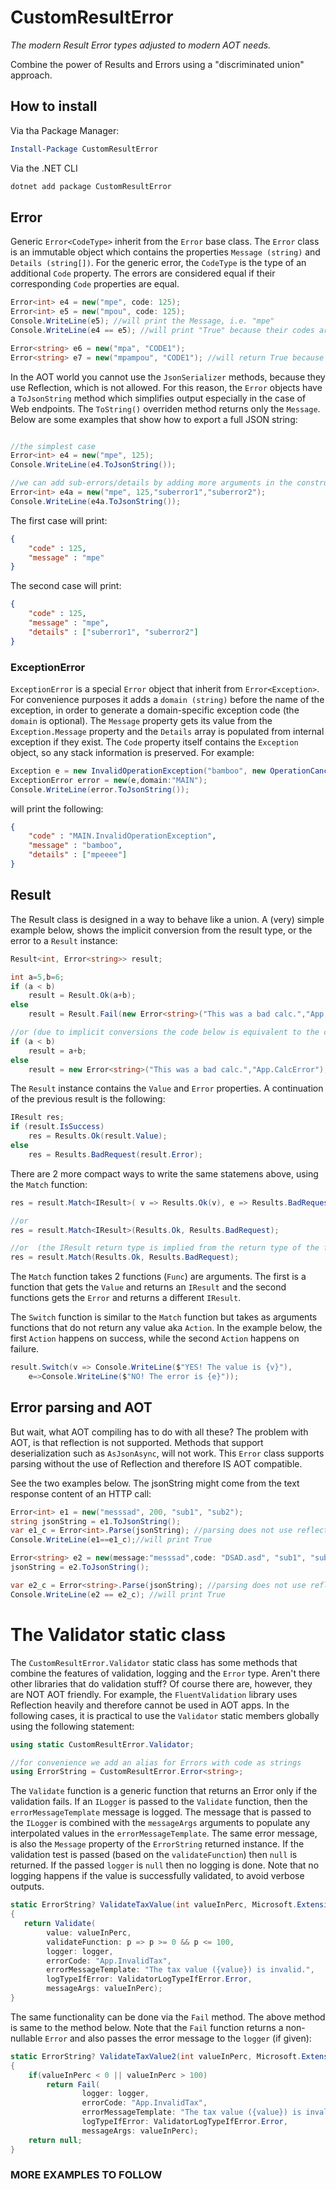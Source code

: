 ﻿# CustomResultError

*The modern Result Error types adjusted to modern AOT needs.*

Combine the power of Results and Errors using a "discriminated union" approach. 

## How to install

Via tha Package Manager:
```powershell
Install-Package CustomResultError
```

Via the .NET CLI
```bat
dotnet add package CustomResultError
```

## Error

Generic `Error<CodeType>` inherit from the `Error` base class. The `Error` class is an immutable object which contains the properties `Message (string)` and `Details (string[])`.
For the generic error, the `CodeType` is the type of an additional `Code` property. The errors are considered equal if their corresponding `Code` properties are equal.

```cs
Error<int> e4 = new("mpe", code: 125);
Error<int> e5 = new("mpou", code: 125);
Console.WriteLine(e5); //will print the Message, i.e. "mpe"
Console.WriteLine(e4 == e5); //will print "True" because their codes are the same.

Error<string> e6 = new("mpa", "CODE1");
Error<string> e7 = new("mpampou", "CODE1"); //will return True because their codes are the same.
```

In the AOT world you cannot use the `JsonSerializer` methods, because they use Reflection, which is not allowed. For this reason, the `Error` objects have a `ToJsonString` method which simplifies output especially in the case of Web endpoints.
The `ToString()` overriden method returns only the `Message`. Below are some examples that show how to export a full JSON string:

```cs

//the simplest case 
Error<int> e4 = new("mpe", 125);
Console.WriteLine(e4.ToJsonString());

//we can add sub-errors/details by adding more arguments in the constructor (or by passing a string array)
Error<int> e4a = new("mpe", 125,"suberror1","suberror2");
Console.WriteLine(e4a.ToJsonString());
```

The first case will print:

```json
{
    "code" : 125,
    "message" : "mpe"
}
```

The second case will print:

```json
{
    "code" : 125,
    "message" : "mpe",
    "details" : ["suberror1", "suberror2"]
}
```


### ExceptionError

`ExceptionError` is a special `Error` object that inherit from `Error<Exception>`. For convenience purposes it adds a `domain (string)` before the name of the exception, in order to generate a domain-specific exception code (the `domain` is optional). 
The `Message` property gets its value from the `Exception.Message` property and the `Details` array is populated from internal exception if they exist. The `Code` property itself contains the `Exception` object, so any stack information is preserved. For example:

```cs
Exception e = new InvalidOperationException("bamboo", new OperationCanceledException("mpeeee"));
ExceptionError error = new(e,domain:"MAIN");
Console.WriteLine(error.ToJsonString());
```

will print the following:

```json
{
    "code" : "MAIN.InvalidOperationException",
    "message" : "bamboo",
    "details" : ["mpeeee"]
}
```

## Result

The Result class is designed in a way to behave like a union. A (very) simple example below, shows the implicit conversion from the result type, or the error to a `Result` instance:

```cs
Result<int, Error<string>> result;

int a=5,b=6;
if (a < b)
    result = Result.Ok(a+b);
else
    result = Result.Fail(new Error<string>("This was a bad calc.","App.CalcError"));

//or (due to implicit conversions the code below is equivalent to the code above)
if (a < b)
    result = a+b;
else
    result = new Error<string>("This was a bad calc.","App.CalcError");
```

The `Result` instance contains the `Value` and `Error` properties. A continuation of the previous result is the following:

```cs
IResult res;
if (result.IsSuccess)
    res = Results.Ok(result.Value);
else
    res = Results.BadRequest(result.Error);
```

There are 2 more compact ways to write the same statemens above, using the `Match` function:

```cs
res = result.Match<IResult>( v => Results.Ok(v), e => Results.BadRequest(e));

//or
res = result.Match<IResult>(Results.Ok, Results.BadRequest);

//or  (the IResult return type is implied from the return type of the functions)
res = result.Match(Results.Ok, Results.BadRequest);

```

The `Match` function takes 2 functions (`Func`) are arguments. The first is a function that gets the `Value` and returns an `IResult` and the second functions gets the `Error` and returns a different `IResult`.

The `Switch` function is similar to the `Match` function but takes as arguments functions that do not return any value aka `Action`.
In the example below, the first `Action` happens on success, while the second `Action` happens on failure.

```cs
result.Switch(v => Console.WriteLine($"YES! The value is {v}"),
    e=>Console.WriteLine($"NO! The error is {e}"));
```

## Error parsing and AOT

But wait, what AOT compiling has to do with all these? The problem with AOT, is that reflection is not supported. Methods that support deserialization such as `AsJsonAsync`, will not work. This `Error` class supports parsing without the use of Reflection and therefore IS AOT compatible.

See the two examples below. The jsonString might come from the text response content of an HTTP call:

```cs
Error<int> e1 = new("messsad", 200, "sub1", "sub2");
string jsonString = e1.ToJsonString();
var e1_c = Error<int>.Parse(jsonString); //parsing does not use reflection here
Console.WriteLine(e1==e1_c);//will print True

Error<string> e2 = new(message:"messsad",code: "DSAD.asd", "sub1", "sub2");
jsonString = e2.ToJsonString();

var e2_c = Error<string>.Parse(jsonString); //parsing does not use reflection here
Console.WriteLine(e2 == e2_c); //will print True
```

# The Validator static class

The `CustomResultError.Validator` static class has some methods that combine the features of validation, logging and the `Error` type. Aren't there other libraries that do validation stuff? Of course there are, however, they are NOT AOT friendly. For example, the `FluentValidation` library uses Reflection heavily and therefore cannot be used in AOT apps.
In the following cases, it is practical to use the `Validator` static members globally using the following statement:

```cs
using static CustomResultError.Validator;

//for convenience we add an alias for Errors with code as strings
using ErrorString = CustomResultError.Error<string>;
```

The `Validate` function is a generic function that returns an Error only if the validation fails. If an `ILogger` is passed to the `Validate` function, then the `errorMessageTemplate` message is logged. The message that is passed to the `ILogger` is combined with the `messageArgs` arguments to populate any interpolated values in the `errorMessageTemplate`. The same error message, is also the `Message` property of the `ErrorString` returned instance. If the validation test is passed (based on the `validateFunction`) then `null` is returned. If the passed `logger` is `null` then no logging is done. Note that no logging happens if the value is successfully validated, to avoid verbose outputs.

```cs
static ErrorString? ValidateTaxValue(int valueInPerc, Microsoft.Extensions.Logging.ILogger? logger)
{ 
   return Validate(
        value: valueInPerc,
        validateFunction: p => p >= 0 && p <= 100,
        logger: logger,
        errorCode: "App.InvalidTax",
        errorMessageTemplate: "The tax value ({value}) is invalid.",
        logTypeIfError: ValidatorLogTypeIfError.Error,
        messageArgs: valueInPerc);
}
```

The same functionality can be done via the `Fail` method. The above method is same to the method below. Note that the `Fail` function returns a non-nullable `Error` and also passes the error message to the `logger` (if given):

```cs
static ErrorString? ValidateTaxValue2(int valueInPerc, Microsoft.Extensions.Logging.ILogger? logger)
{
    if(valueInPerc < 0 || valueInPerc > 100)
        return Fail(
                logger: logger,
                errorCode: "App.InvalidTax",
                errorMessageTemplate: "The tax value ({value}) is invalid.",
                logTypeIfError: ValidatorLogTypeIfError.Error,
                messageArgs: valueInPerc);
    return null; 
}
```

### MORE EXAMPLES TO FOLLOW ###
